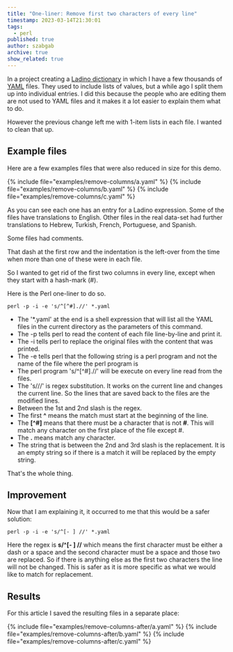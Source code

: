 ```yaml
---
title: "One-liner: Remove first two characters of every line"
timestamp: 2023-03-14T21:30:01
tags:
  - perl
published: true
author: szabgab
archive: true
show_related: true
---
```



In a project creating a [Ladino dictionary](https://kantoniko.com/) in which I have a few thousands of [YAML](/yaml) files. They used to include lists of values, but a while ago I split them up into individual entries. I did this because the people who are editing them are not used to YAML files and it makes it a lot easier to explain them what to do.

However the previous change left me with 1-item lists in each file. I wanted to clean that up.


## Example files

Here are a few examples files that were also reduced in size for this demo.

{% include file="examples/remove-columns/a.yaml" %}
{% include file="examples/remove-columns/b.yaml" %}
{% include file="examples/remove-columns/c.yaml" %}

As you can see each one has an entry for a Ladino expression. Some of the files have translations to English. Other files in the real data-set had further translations to Hebrew, Turkish, French, Portuguese, and Spanish.

Some files had comments.

That dash at the first row and the indentation is the left-over from the time when more than one of these were in each file.

So I wanted to get rid of the first two columns in every line, except when they start with a hash-mark (#).

Here is the Perl one-liner to do so.

```
perl -p -i -e 's/^[^#].//' *.yaml
```


* The '*.yaml' at the end is a shell expression that will list all the YAML files in the current directory as the parameters of this command.
* The -p tells perl to read the content of each file line-by-line and print it.
* The -i tells perl to replace the original files with the content that was printed.
* The -e tells perl that the following string is a perl program and not the name of the file where the perl program is
* The perl program 's/^[^#].//' will be execute on every line read from the files.
* The 's///' is regex substitution. It works on the current line and changes the current line. So the lines that are saved back to the files are the modified lines.
* Between the 1st and 2nd slash is the regex.
* The first <b>^</b> means the match must start at the beginning of the line.
* The <b>[^#]</b> means that there must be a character that is not <b>#</b>. This will match any character on the first place of the file except #.
* The <b>.</b> means match any character</b>.
* The string that is between the 2nd and 3rd slash is the replacement. It is an empty string so if there is a match it will be replaced by the empty string.

That's the whole thing.

## Improvement

Now that I am explaining it, it occurred to me that this would be a safer solution:

```
perl -p -i -e 's/^[- ] //' *.yaml
```


Here the regex is <b>s/^[- ] //</b> which means the first character must be either a dash or a space and the second character must be a space and those two are replaced.
So if there is anything else as the first two characters the line will not be changed. This is safer as it is more specific as what we would like to match for replacement.

## Results

For this article I saved the resulting files in a separate place:

{% include file="examples/remove-columns-after/a.yaml" %}
{% include file="examples/remove-columns-after/b.yaml" %}
{% include file="examples/remove-columns-after/c.yaml" %}

